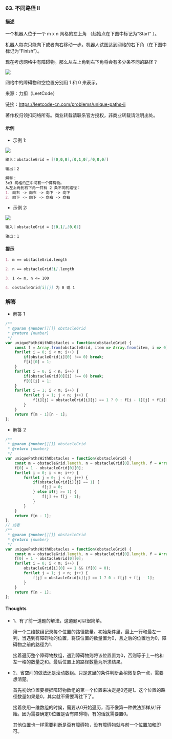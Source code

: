 ### 63. 不同路径 II

#### 描述

一个机器人位于一个 m x n 网格的左上角 （起始点在下图中标记为“Start” ）。

机器人每次只能向下或者向右移动一步。机器人试图达到网格的右下角（在下图中标记为“Finish”）。

现在考虑网格中有障碍物。那么从左上角到右下角将会有多少条不同的路径？

![](https://assets.leetcode-cn.com/aliyun-lc-upload/uploads/2018/10/22/robot_maze.png)

网格中的障碍物和空位置分别用 1 和 0 来表示。

来源：力扣（LeetCode）

链接：https://leetcode-cn.com/problems/unique-paths-ii


著作权归领扣网络所有。商业转载请联系官方授权，非商业转载请注明出处。

#### 示例

+ 示例 1:

![](https://assets.leetcode.com/uploads/2020/11/04/robot1.jpg)
```md
输入：obstacleGrid = [[0,0,0],[0,1,0],[0,0,0]]

输出：2

解释：
3x3 网格的正中间有一个障碍物。
从左上角到右下角一共有 2 条不同的路径：
1. 向右 -> 向右 -> 向下 -> 向下
2. 向下 -> 向下 -> 向右 -> 向右
```
+ 示例 2:

![](https://assets.leetcode.com/uploads/2020/11/04/robot2.jpg)
```md
输入：obstacleGrid = [[0,1],[0,0]]

输出：1
```


#### 提示
```md
1. m == obstacleGrid.length

2. n == obstacleGrid[i].length

3. 1 <= m, n <= 100

4. obstacleGrid[i][j] 为 0 或 1
```

### 解答

+ 解答 1
```js
/**
 * @param {number[][]} obstacleGrid
 * @return {number}
 */
var uniquePathsWithObstacles = function(obstacleGrid) {
    const f = Array.from(obstacleGrid, item => Array.from(item, i => 0)), m = obstacleGrid.length, n = obstacleGrid[0].length;
    for(let i = 0; i < m; i++) {
        if(obstacleGrid[i][0] !== 0) break;
        f[i][0] = 1;
    }
    for(let i = 0; i < n; i++) {
        if(obstacleGrid[0][i] !== 0) break;
        f[0][i] = 1;
    }
    for(let i = 1; i < m; i++) {
        for(let j = 1; j < n; j++) {
            f[i][j] = obstacleGrid[i][j] == 1 ? 0 : f[i - 1][j] + f[i][j - 1];
        }
    }
    return f[m - 1][n - 1];
};
```

+ 解答 2
```js
/**
 * @param {number[][]} obstacleGrid
 * @return {number}
 */
var uniquePathsWithObstacles = function(obstacleGrid) {
    const m = obstacleGrid.length, n = obstacleGrid[0].length, f = Array(n).fill(0);
    f[0] = 1 - obstacleGrid[0][0];
    for(let i = 0; i < m; i++) {
        for(let j = 0; j < n; j++) {
            if(obstacleGrid[i][j] == 1) {
                f[j] = 0;
            } else if(j >= 1) {
                f[j] += f[j - 1];
            }
        }
    }
    return f[n - 1];
};
// 或者
/**
 * @param {number[][]} obstacleGrid
 * @return {number}
 */
var uniquePathsWithObstacles = function(obstacleGrid) {
    const m = obstacleGrid.length, n = obstacleGrid[0].length, f = Array(n).fill(0);
    f[0] = 1 - obstacleGrid[0][0];
    for(let i = 0; i < m; i++) {
        obstacleGrid[i][0] == 1 && (f[0] = 0);
        for(let j = 1; j < n; j++) {
            f[j] = obstacleGrid[i][j] == 1 ? 0 : f[j] + f[j - 1];
        }
    }
    return f[n - 1];
};
```

#### Thoughts

+ 1、有了前一道题的解法，这道题可以很简单。
  
  用一个二维数组记录每个位置的路径数量。初始条件里，最上一行和最左一列，当遇到有障碍物的位置，将该位置的数量置为0，且之后的位置也为0，障碍物之前的路径为1.

  接着遍历整个障碍物数组，遇到障碍物则将该位置置为0，否则等于上一格和左一格的数量之和。最后位置上的路径数量为所求结果。

+ 2、省空间的做法还是滚动数组。只是这里的条件判断会稍微复杂一点，需要想清楚。
  
  首先初始位置要根据障碍物数组的第一个位置来决定是0还是1。这个位置的路径数量如果是0，其实就不需要再往下了。

  接着使用一维数组的时候，需要从0开始遍历，而不像第一种做法那样从1开始。因为需要确定0位置是否有障碍物，有的话就需要置0。

  其他位置也一样需要判断是否有障碍物，没有障碍物就与前一个位置加和即可。